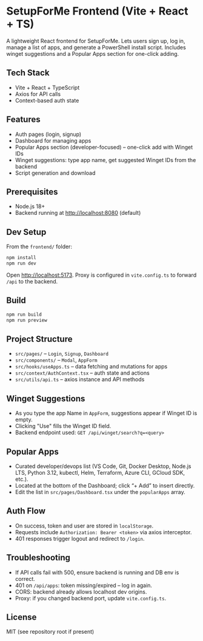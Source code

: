 # SetupForMe Frontend (Vite + React + TS)

A lightweight React frontend for SetupForMe. Lets users sign up, log in, manage a list of apps, and generate a PowerShell install script. Includes winget suggestions and a Popular Apps section for one-click adding.

## Tech Stack

- Vite + React + TypeScript
- Axios for API calls
- Context-based auth state

## Features

- Auth pages (login, signup)
- Dashboard for managing apps
- Popular Apps section (developer-focused) – one-click add with Winget IDs
- Winget suggestions: type app name, get suggested Winget IDs from the backend
- Script generation and download

## Prerequisites

- Node.js 18+
- Backend running at <http://localhost:8080> (default)

## Dev Setup

From the `frontend/` folder:

```bash
npm install
npm run dev
```

Open <http://localhost:5173>. Proxy is configured in `vite.config.ts` to forward `/api` to the backend.

## Build

```bash
npm run build
npm run preview
```

## Project Structure

- `src/pages/` – `Login`, `Signup`, `Dashboard`
- `src/components/` – `Modal`, `AppForm`
- `src/hooks/useApps.ts` – data fetching and mutations for apps
- `src/context/AuthContext.tsx` – auth state and actions
- `src/utils/api.ts` – axios instance and API methods

## Winget Suggestions

- As you type the app Name in `AppForm`, suggestions appear if Winget ID is empty.
- Clicking "Use" fills the Winget ID field.
- Backend endpoint used: `GET /api/winget/search?q=<query>`

## Popular Apps

- Curated developer/devops list (VS Code, Git, Docker Desktop, Node.js LTS, Python 3.12, kubectl, Helm, Terraform, Azure CLI, GCloud SDK, etc.).
- Located at the bottom of the Dashboard; click “+ Add” to insert directly.
- Edit the list in `src/pages/Dashboard.tsx` under the `popularApps` array.

## Auth Flow

- On success, token and user are stored in `localStorage`.
- Requests include `Authorization: Bearer <token>` via axios interceptor.
- 401 responses trigger logout and redirect to `/login`.

## Troubleshooting

- If API calls fail with 500, ensure backend is running and DB env is correct.
- 401 on `/api/apps`: token missing/expired – log in again.
- CORS: backend already allows localhost dev origins.
- Proxy: if you changed backend port, update `vite.config.ts`.

## License

MIT (see repository root if present)
